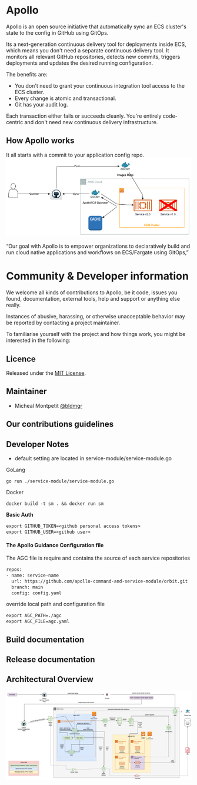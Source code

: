 # Apollo
Apollo is an open source initiative that automatically sync an ECS cluster's state to the config in GitHub using GitOps. 

Its a next-generation continuous delivery tool for deployments inside ECS, which means you don't need a separate continuous delivery tool. It monitors all relevant GitHub repositories, detects new commits, triggers deployments and updates the desired running configuration.

The benefits are:
- You don't need to grant your continuous integration tool access to the ECS cluster.
- Every change is atomic and transactional.
- Git has your audit log.

Each transaction either fails or succeeds cleanly. You're entirely code-centric and don't need new continuous delivery infrastructure.

How Apollo works
----------------
It all starts with a commit to your application config repo.
![Overview](images/overview.png?raw=true "Overview")

“Our goal with Apollo is to empower organizations to declaratively build and run cloud native applications and workflows on ECS/Fargate using GitOps,” 

# Community & Developer information
We welcome all kinds of contributions to Apollo, be it code, issues you found, documentation, external tools, help and support or anything else really.

Instances of abusive, harassing, or otherwise unacceptable behavior may be reported by contacting a project maintainer.

To familiarise yourself with the project and how things work, you might be interested in the following:

Licence
----------------

Released under the [MIT License](https://www.opensource.org/licenses/mit-license.php).

Maintainer
----------------
* Micheal Montpetit [@bldmgr](https://github.com/apollo-command-and-service-module)

Our contributions guidelines
----------------

Developer Notes
----------------

- default setting are located in service-module/service-module.go

GoLang
```
go run ./service-module/service-module.go
```

Docker
```
docker build -t sm . && docker run sm 
```


**Basic Auth**
````
export GITHUB_TOKEN=<github personal access tokens>
export GITHUB_USER=<github user>
````

#### The Apollo Guidance Configuration file
The AGC file is require and contains the source of each service repositories

```
repos:
- name: service-name
  url: https://github.com/apollo-command-and-service-module/orbit.git
  branch: main
  config: config.yaml
```

override local path and configuration file
````
export AGC_PATH=./agc
export AGC_FILE=agc.yaml
````


Build documentation
----------------

Release documentation
----------------

Architectural Overview
----------------

![Architectural](images/architectural.png?raw=true "Architectural Overview")